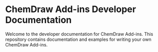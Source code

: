 # ChemDraw Add-ins Developer Documentation

Welcome to the developer documentation for ChemDraw Add-ins. This repository contains documentation and examples 
for writing your own ChemDraw Add-ins.
